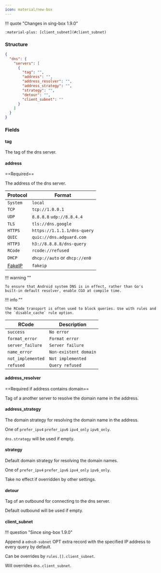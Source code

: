 ```yaml
---
icon: material/new-box
---
```


!!! quote "Changes in sing-box 1.9.0"

    :material-plus: [client_subnet](#client_subnet)

### Structure

```json
{
  "dns": {
    "servers": [
      {
        "tag": "",
        "address": "",
        "address_resolver": "",
        "address_strategy": "",
        "strategy": "",
        "detour": "",
        "client_subnet": ""
      }
    ]
  }
}
```

### Fields

#### tag

The tag of the dns server.

#### address

==Required==

The address of the dns server.

| Protocol                             | Format                        |
|--------------------------------------|-------------------------------|
| `System`                             | `local`                       |
| `TCP`                                | `tcp://1.0.0.1`               |
| `UDP`                                | `8.8.8.8` `udp://8.8.4.4`     |
| `TLS`                                | `tls://dns.google`            |
| `HTTPS`                              | `https://1.1.1.1/dns-query`   |
| `QUIC`                               | `quic://dns.adguard.com`      |
| `HTTP3`                              | `h3://8.8.8.8/dns-query`      |
| `RCode`                              | `rcode://refused`             |
| `DHCP`                               | `dhcp://auto` or `dhcp://en0` |
| [FakeIP](/configuration/dns/fakeip/) | `fakeip`                      |

!!! warning ""

    To ensure that Android system DNS is in effect, rather than Go's built-in default resolver, enable CGO at compile time.

!!! info ""

    the RCode transport is often used to block queries. Use with rules and the `disable_cache` rule option.

| RCode             | Description           | 
|-------------------|-----------------------|
| `success`         | `No error`            |
| `format_error`    | `Format error`        |
| `server_failure`  | `Server failure`      |
| `name_error`      | `Non-existent domain` |
| `not_implemented` | `Not implemented`     |
| `refused`         | `Query refused`       |

#### address_resolver

==Required if address contains domain==

Tag of a another server to resolve the domain name in the address.

#### address_strategy

The domain strategy for resolving the domain name in the address.

One of `prefer_ipv4` `prefer_ipv6` `ipv4_only` `ipv6_only`.

`dns.strategy` will be used if empty.

#### strategy

Default domain strategy for resolving the domain names.

One of `prefer_ipv4` `prefer_ipv6` `ipv4_only` `ipv6_only`.

Take no effect if overridden by other settings.

#### detour

Tag of an outbound for connecting to the dns server.

Default outbound will be used if empty.

#### client_subnet

!!! question "Since sing-box 1.9.0"

Append a `edns0-subnet` OPT extra record with the specified IP address to every query by default.

Can be overrides by `rules.[].client_subnet`.

Will overrides `dns.client_subnet`.
